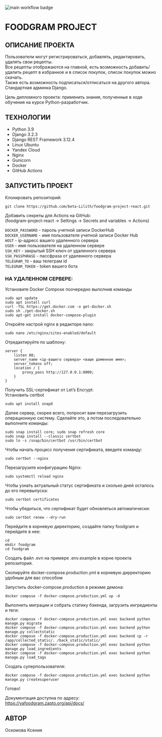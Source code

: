 ![main workflow badge](https://github.com/beta-Lilith/foodgram-project-react/actions/workflows/main.yml/badge.svg)
# FOODGRAM PROJECT  

## ОПИСАНИЕ ПРОЕКТА  
Пользователи могут регистрироваться, добавлять, редактировать, удалять свои рецепты.  
Все рецепты отображаются на главной, есть возможность добавить/удалить рецепт в избранное и в список покупок, список покупок можно скачать.  
Также есть возможность подписаться/отписаться на другого автора.    
Стандартная админка Django.  
  
Цель дипломного проекта: применить знания, полученные в ходе обучения на курсе Python-разработчик.  
  
## ТЕХНОЛОГИИ
- Python 3.9
- Django 3.2.3
- Django REST Framework 3.12.4
- Linux Ubuntu
- Yandex Cloud
- Nginx
- Gunicorn
- Docker
- GitHub Actions
  
## ЗАПУСТИТЬ ПРОЕКТ
  
Клонировать репозиторий:
```
git clone https://github.com/beta-Lilith/foodgram-project-react.git 
```
  
Добавить секреты для Actions на GitHub:  
(foodgram-project-react -> Settings -> Secrets and variables -> Actions)  
  
`DOCKER_PASSWORD` - пароль учетной записи DockerHub  
`DOCKER_USERNAME` - имя пользователя учетной записи Docker Hub  
`HOST` - ip-адресс вашего удаленного сервера  
`USER` - имя пользователя на удаленном сервере  
`SSH_KEY` - закрытый SSH ключ от удаленного сервера  
`SSH_PASSPHRASE` - пассфраза от удаленного сервера  
`TELEGRAM_TO` - ваш телеграм id  
`TELEGRAM_TOKEN` - token вашего бота  
  
### НА УДАЛЕННОМ СЕРВЕРЕ: 
  
Установите Docker Compose поочередно выполнив команды
```
sudo apt update
sudo apt install curl
curl -fSL https://get.docker.com -o get-docker.sh
sudo sh ./get-docker.sh
sudo apt-get install docker-compose-plugin
```
  
Откройте настрой nginx в редакторе nano:
```
sudo nano /etc/nginx/sites-enabled/default
```
  
Отредактируйте по шаблону:
```
server {
    listen 80;
    server_name <ip-вашего сервера> <ваше доменное имя>;
    server_tokens off;
    location / {
        proxy_pass http://127.0.0.1:8000;
    }
}
```
  
Получить SSL-сертификат от Let’s Encrypt:  
Установить certbot  
```
sudo apt install snapd
```
Далее сервер, скорее всего, попросит вам перезагрузить операционную систему. Сделайте это, а потом последовательно выполните команды:  
```
sudo snap install core; sudo snap refresh core
sudo snap install --classic certbot
sudo ln -s /snap/bin/certbot /usr/bin/certbot
```
Чтобы начать процесс получения сертификата, введите команду:  
```
sudo certbot --nginx
```
Перезагрузите конфигурацию Nginx:  
```
sudo systemctl reload nginx
```
Чтобы узнать актуальный статус сертификата и сколько дней осталось до его перевыпуска:  
```
sudo certbot certificates
```
Чтобы убедиться, что сертификат будет обновляться автоматически:  
```
sudo certbot renew --dry-run
```
  
Перейдите в корневую директорию, создайте папку foodgram и перейдите в нее:
```
cd
mkdir foodgram
cd foodgram
```
  
Создать файл .evn на примере .env.example в корне проекта репозитория.
  
Скопируйте docker-compose.production.yml в корневую дирректорию удобным для вас способом
  
Запустить docker-compose.production в режиме демона:
```
docker compose -f docker-compose.production.yml up -d
```
  
Выполнить миграции и собрать статику бэкенда, загрузить ингредиенты и теги:
```
docker compose -f docker-compose.production.yml exec backend python manage.py migrate
docker compose -f docker-compose.production.yml exec backend python manage.py collectstatic
docker compose -f docker-compose.production.yml exec backend cp -r /app/collected_static/. /back_static/static/
docker compose -f docker-compose.production.yml exec backend python manage.py load_ingredients
docker compose -f docker-compose.production.yml exec backend python manage.py load_tags

```
  
Создать суперпользователя:
  
```
docker compose -f docker-compose.production.yml exec backend python manage.py createsuperuser
```
  
Готово!  

Документация доступна по адресу:  
https://yafoodgram.zapto.org/api/docs/  
  
## АВТОР
Оскомова Ксения